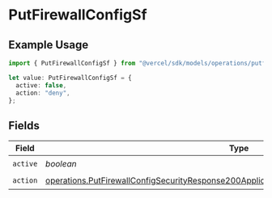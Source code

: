 # PutFirewallConfigSf

## Example Usage

```typescript
import { PutFirewallConfigSf } from "@vercel/sdk/models/operations/putfirewallconfig.js";

let value: PutFirewallConfigSf = {
  active: false,
  action: "deny",
};
```

## Fields

| Field                                                                                                                                                                                                      | Type                                                                                                                                                                                                       | Required                                                                                                                                                                                                   | Description                                                                                                                                                                                                |
| ---------------------------------------------------------------------------------------------------------------------------------------------------------------------------------------------------------- | ---------------------------------------------------------------------------------------------------------------------------------------------------------------------------------------------------------- | ---------------------------------------------------------------------------------------------------------------------------------------------------------------------------------------------------------- | ---------------------------------------------------------------------------------------------------------------------------------------------------------------------------------------------------------- |
| `active`                                                                                                                                                                                                   | *boolean*                                                                                                                                                                                                  | :heavy_check_mark:                                                                                                                                                                                         | N/A                                                                                                                                                                                                        |
| `action`                                                                                                                                                                                                   | [operations.PutFirewallConfigSecurityResponse200ApplicationJSONResponseBodyActiveCrsSfAction](../../models/operations/putfirewallconfigsecurityresponse200applicationjsonresponsebodyactivecrssfaction.md) | :heavy_check_mark:                                                                                                                                                                                         | N/A                                                                                                                                                                                                        |
